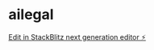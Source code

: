 # ailegal

[Edit in StackBlitz next generation editor ⚡️](https://stackblitz.com/~/github.com/applemetabank/ailegal)